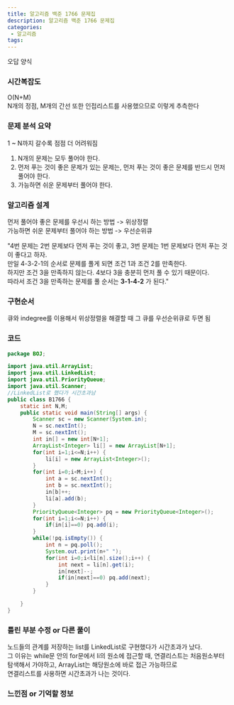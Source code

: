 ```yaml
---
title: 알고리즘 백준 1766 문제집
description: 알고리즘 백준 1766 문제집
categories:
 - 알고리즘  
tags:
---
```

오답 양식
### 시간복잡도  
O(N+M)  
N개의 정점, M개의 간선 또한 인접리스트를 사용했으므로 이렇게 추측한다  

### 문제 분석 요약  
1 ~ N까지 갈수록 점점 더 어려워짐  

1. N개의 문제는 모두 풀어야 한다.  
2. 먼저 푸는 것이 좋은 문제가 있는 문제는, 먼저 푸는 것이 좋은 문제를 반드시 먼저 풀어야 한다.  
3. 가능하면 쉬운 문제부터 풀어야 한다.  

### 알고리즘 설계  
먼저 풀어야 좋은 문제를 우선시 하는 방법 -> 위상정렬  
가능하면 쉬운 문제부터 풀어야 하는 방법 -> 우선순위큐  

"4번 문제는 2번 문제보다 먼저 푸는 것이 좋고, 3번 문제는 1번 문제보다 먼저 푸는 것이 좋다고 하자.  
만일 4-3-2-1의 순서로 문제를 풀게 되면 조건 1과 조건 2를 만족한다.  
하지만 조건 3을 만족하지 않는다. 4보다 3을 충분히 먼저 풀 수 있기 때문이다.  
따라서 조건 3을 만족하는 문제를 풀 순서는 **3-1-4-2** 가 된다."

### 구현순서  
큐와 indegree를 이용해서 위상정렬을 해결할 때 그 큐를 우선순위큐로 두면 됨  

### 코드  
```java
package BOJ;

import java.util.ArrayList;
import java.util.LinkedList;
import java.util.PriorityQueue;
import java.util.Scanner;
//LinkedList로 했다가 시간초과남
public class B1766 {
	static int N,M;
	public static void main(String[] args) {
		Scanner sc = new Scanner(System.in);
		N = sc.nextInt();
		M = sc.nextInt();
		int in[] = new int[N+1];
		ArrayList<Integer> li[] = new ArrayList[N+1];
		for(int i=1;i<=N;i++) {
			li[i] = new ArrayList<Integer>();
		}
		for(int i=0;i<M;i++) {
			int a = sc.nextInt();
			int b = sc.nextInt();
			in[b]++;
			li[a].add(b);
		}
		PriorityQueue<Integer> pq = new PriorityQueue<Integer>();
		for(int i=1;i<=N;i++) {
			if(in[i]==0) pq.add(i);
		}
		while(!pq.isEmpty()) {
			int n = pq.poll();
			System.out.print(n+" ");
			for(int i=0;i<li[n].size();i++) {
				int next = li[n].get(i);
				in[next]--;
				if(in[next]==0) pq.add(next);
			}
		}

	}
}


```
### 틀린 부분 수정 or 다른 풀이  
노드들의 관계를 저장하는 list를 LinkedList로 구현했다가 시간초과가 났다.  
그 이유는 while문 안의 for문에서 li의 원소에 접근할 때, 연결리스트는 처음원소부터 탐색해서 가야하고, ArrayList는 해당원소에 바로 접근 가능하므로  
연결리스트를 사용하면 시간초과가 나는 것이다.  

### 느낀점 or 기억할 정보  
